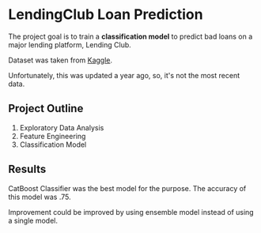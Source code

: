 # LendingClub Loan Prediction

The project goal is to train a **classification model** to predict bad loans on a major lending platform, Lending Club.

Dataset was taken from [Kaggle](https://www.kaggle.com/wordsforthewise/lending-club?select=rejected_2007_to_2018Q4.csv.gz). 

Unfortunately, this was updated a year ago, so, it's not the most recent data.

## Project Outline
1. Exploratory Data Analysis
2. Feature Engineering
3. Classification Model

## Results
CatBoost Classifier was the best model for the purpose. The accuracy of this model was .75.

Improvement could be improved by using ensemble model instead of using a single model.
